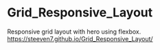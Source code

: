 # Grid_Responsive_Layout

Responsive grid layout with hero using flexbox.
<br>
https://steeven7.github.io/Grid_Responsive_Layout/
